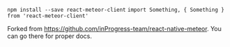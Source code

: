 `npm install --save react-meteor-client`
`import Something, { Something } from 'react-meteor-client'`

Forked from https://github.com/inProgress-team/react-native-meteor. You can go there for proper docs.

